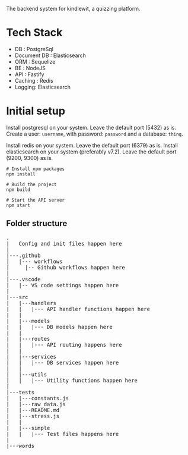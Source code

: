 The backend system for kindlewit, a quizzing platform.

# Tech Stack
- DB : PostgreSql
- Document DB : Elasticsearch
- ORM : Sequelize
- BE : NodeJS
- API : Fastify
- Caching : Redis
- Logging: Elasticsearch

# Initial setup
Install postgresql on your system. Leave the default port (5432) as is.
Create a user: `username`, with password: `password` and a database: `thinq`.

Install redis on your system. Leave the default port (6379) as is.
Install elasticsearch on your system (preferably v7.2). Leave the default port (9200, 9300) as is.

```
# Install npm packages
npm install

# Build the project
npm build

# Start the API server
npm start
```

## Folder structure

<pre>
.
|   Config and init files happen here
|
|---.github
|   |--- workflows
|     |-- Github workflows happen here
|
|---.vscode
|   |-- VS code settings happen here
|
|---src
|   |---handlers
|   |   |--- API handler functions happen here
|   |
|   |---models
|   |   |--- DB models happen here
|   |
|   |---routes
|   |   |--- API routing happens here
|   |
|   |---services
|   |   |--- DB services happen here
|   |
|   |---utils
|   |   |--- Utility functions happen here
|
|---tests
|   |---constants.js
|   |---raw_data.js
|   |---README.md
|   |---stress.js
|   |
|   |---simple
|   |   |--- Test files happens here
|
|---words
</pre>
